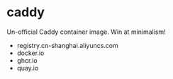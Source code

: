 # caddy

Un-official Caddy container image. Win at minimalism!

- registry.cn-shanghai.aliyuncs.com
- docker.io
- ghcr.io
- quay.io
